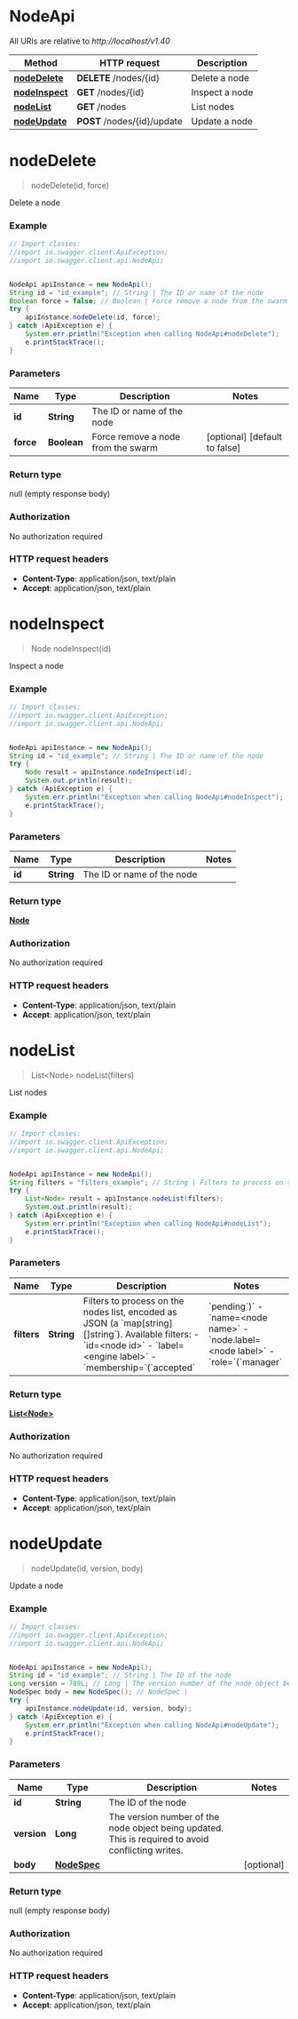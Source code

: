 # NodeApi

All URIs are relative to *http://localhost/v1.40*

Method | HTTP request | Description
------------- | ------------- | -------------
[**nodeDelete**](NodeApi.md#nodeDelete) | **DELETE** /nodes/{id} | Delete a node
[**nodeInspect**](NodeApi.md#nodeInspect) | **GET** /nodes/{id} | Inspect a node
[**nodeList**](NodeApi.md#nodeList) | **GET** /nodes | List nodes
[**nodeUpdate**](NodeApi.md#nodeUpdate) | **POST** /nodes/{id}/update | Update a node


<a name="nodeDelete"></a>
# **nodeDelete**
> nodeDelete(id, force)

Delete a node

### Example
```java
// Import classes:
//import io.swagger.client.ApiException;
//import io.swagger.client.api.NodeApi;


NodeApi apiInstance = new NodeApi();
String id = "id_example"; // String | The ID or name of the node
Boolean force = false; // Boolean | Force remove a node from the swarm
try {
    apiInstance.nodeDelete(id, force);
} catch (ApiException e) {
    System.err.println("Exception when calling NodeApi#nodeDelete");
    e.printStackTrace();
}
```

### Parameters

Name | Type | Description  | Notes
------------- | ------------- | ------------- | -------------
 **id** | **String**| The ID or name of the node |
 **force** | **Boolean**| Force remove a node from the swarm | [optional] [default to false]

### Return type

null (empty response body)

### Authorization

No authorization required

### HTTP request headers

 - **Content-Type**: application/json, text/plain
 - **Accept**: application/json, text/plain

<a name="nodeInspect"></a>
# **nodeInspect**
> Node nodeInspect(id)

Inspect a node

### Example
```java
// Import classes:
//import io.swagger.client.ApiException;
//import io.swagger.client.api.NodeApi;


NodeApi apiInstance = new NodeApi();
String id = "id_example"; // String | The ID or name of the node
try {
    Node result = apiInstance.nodeInspect(id);
    System.out.println(result);
} catch (ApiException e) {
    System.err.println("Exception when calling NodeApi#nodeInspect");
    e.printStackTrace();
}
```

### Parameters

Name | Type | Description  | Notes
------------- | ------------- | ------------- | -------------
 **id** | **String**| The ID or name of the node |

### Return type

[**Node**](Node.md)

### Authorization

No authorization required

### HTTP request headers

 - **Content-Type**: application/json, text/plain
 - **Accept**: application/json, text/plain

<a name="nodeList"></a>
# **nodeList**
> List&lt;Node&gt; nodeList(filters)

List nodes

### Example
```java
// Import classes:
//import io.swagger.client.ApiException;
//import io.swagger.client.api.NodeApi;


NodeApi apiInstance = new NodeApi();
String filters = "filters_example"; // String | Filters to process on the nodes list, encoded as JSON (a `map[string][]string`).  Available filters: - `id=<node id>` - `label=<engine label>` - `membership=`(`accepted`|`pending`)` - `name=<node name>` - `node.label=<node label>` - `role=`(`manager`|`worker`)` 
try {
    List<Node> result = apiInstance.nodeList(filters);
    System.out.println(result);
} catch (ApiException e) {
    System.err.println("Exception when calling NodeApi#nodeList");
    e.printStackTrace();
}
```

### Parameters

Name | Type | Description  | Notes
------------- | ------------- | ------------- | -------------
 **filters** | **String**| Filters to process on the nodes list, encoded as JSON (a &#x60;map[string][]string&#x60;).  Available filters: - &#x60;id&#x3D;&lt;node id&gt;&#x60; - &#x60;label&#x3D;&lt;engine label&gt;&#x60; - &#x60;membership&#x3D;&#x60;(&#x60;accepted&#x60;|&#x60;pending&#x60;)&#x60; - &#x60;name&#x3D;&lt;node name&gt;&#x60; - &#x60;node.label&#x3D;&lt;node label&gt;&#x60; - &#x60;role&#x3D;&#x60;(&#x60;manager&#x60;|&#x60;worker&#x60;)&#x60;  | [optional]

### Return type

[**List&lt;Node&gt;**](Node.md)

### Authorization

No authorization required

### HTTP request headers

 - **Content-Type**: application/json, text/plain
 - **Accept**: application/json, text/plain

<a name="nodeUpdate"></a>
# **nodeUpdate**
> nodeUpdate(id, version, body)

Update a node

### Example
```java
// Import classes:
//import io.swagger.client.ApiException;
//import io.swagger.client.api.NodeApi;


NodeApi apiInstance = new NodeApi();
String id = "id_example"; // String | The ID of the node
Long version = 789L; // Long | The version number of the node object being updated. This is required to avoid conflicting writes. 
NodeSpec body = new NodeSpec(); // NodeSpec | 
try {
    apiInstance.nodeUpdate(id, version, body);
} catch (ApiException e) {
    System.err.println("Exception when calling NodeApi#nodeUpdate");
    e.printStackTrace();
}
```

### Parameters

Name | Type | Description  | Notes
------------- | ------------- | ------------- | -------------
 **id** | **String**| The ID of the node |
 **version** | **Long**| The version number of the node object being updated. This is required to avoid conflicting writes.  |
 **body** | [**NodeSpec**](NodeSpec.md)|  | [optional]

### Return type

null (empty response body)

### Authorization

No authorization required

### HTTP request headers

 - **Content-Type**: application/json, text/plain
 - **Accept**: application/json, text/plain

